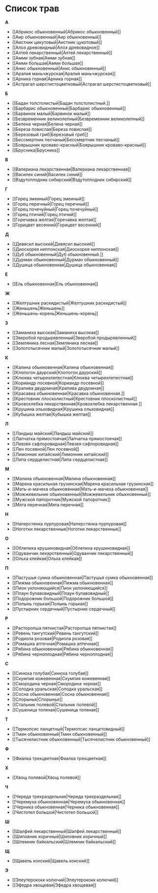 # Список трав

**А**
- [[Абрикос обыкновенный|Абрикос обыкновенный]]
- [[Аир обыкновенный|Аир обыкновенный]]
- [[Аистник цикутовый|Аистник цукотовый]]
- [[Алоэ древовидный|Алоэ древовидное]]
- [[Алтей лекарственный|Алтей лекарственный]]
- [[Амми зубная|Амми зубная]]
- [[Амми большая|Амми большая]]
- [[Анис обыкновенный|Анис обыкновенный]]
- [[Аралия маньчжурская|Аралия маньчжурская]]
- [[Арника горная|Арника горная]]
- [[Астрагал шерстистоцветковый|Астрагал шерстистоцветковый]]

**Б**
- [[Бадан толстолистый|Бадан толстолистный.]]
- [[Барбарис обыкновенный|Барбарис обыкновенный]]
- [[Барвинок малый|Барвинок малый]]
- [[Безвременник великолепный|Безвременник великолепный]]
- [[Белена черная|Белена черная]]
- [[Береза повислая|Береза повислая]]
- [[Березовый гриб|Березовый гриб]]
- [[Бессмертник песчаный|Бессмертник песчаный]]
- [[Боярышник кроваво-красный|Боярышник кроваво-красный]]
- [[Брусника|Брусника]]

**В**
- [[Валериана лекарственная|Валериана лекарственная]]
- [[Василек синий|Василек синий]]
- [[Вздутоплодник сибирский|Вздутоплодник сибирский]]

**Г**
- [[Горец змеиный|Горец змеиный]]
- [[Горец перечный|Горец перечный]]
- [[Горец почечуйный|Горец почечуйный]]
- [[Горец птичий|Горец птичий]]
- [[Горечавка желтая|Горечавка желтая]]
- [[Горицвет весенний|Горицвет весенний]]

**Д**
- [[Девясил высокий|Девясил высокий]]
- [[Диоскорея ниппонская|Диоскорея ниппонская]]
- [[Дуб обыкновенный|Дуб обыкновенный.]]
- [[Дурман обыкновенный|Дурман обыкновенный]]
- [[Душица обыкновенная|Душица обыкновенная]]

**Е**
- [[Ель обыкновенная|Ель обыкновенная]]

**Ж**
- [[Желтушник раскидистый|Желтушник раскидистый]]
- [[Женьшень|Женьшень]]
- [[Женьшень-корень|Женьшень-корень]]

**З**
- [[Заманиха высокая|Заманиха высокая]]
- [[Зверобой продырявленный|Зверобой продырявленный]]
- [[Земляника лесная|Земляника лесная]]
- [[Золототысячник малый|Золототысячник малый]]

**К**
- [[Калина обыкновенная|Калина обыкновенная]]
- [[Клопогон даурский|Клопогон даурский]]
- [[Клюква четырехлепестная|Клюква четырехлепестная]]
- [[Кориандр посевной|Кориандр посевной]]
- [[Крапива двудомная|Крапива двудомная]]
- [[Красавка обыкновенная|Красавка обыкновенная.]]
- [[Крестовник плосколистный|Крестовник плосколистный]]
- [[Кровохлебка лекарственная|Кровохлебка лекарственная.]]
- [[Крушина ольховидная|Крушина ольховидная]]
- [[Кубышка желтая|Кубышка желтая]]

**Л**
- [[Ландыш майский|Ландыш майский]]
- [[Лапчатка прямостоячая|Лапчатка прямостоячая]]
- [[Левзея сафлоровидная|Левзея сафлоровидная]]
- [[Лен посевной|Лен посевной]]
- [[Лимонник китайский|Лимонник китайский]]
- [[Липа сердцелистная|Липа сердцелистная]]

**М**
- [[Малина обыкновенная|Малина обыкновенная]]
- [[Марена красильная грузинская|Марена красильная грузинская]]
- [[Мать-и-мачеха обыкновенная|Мать-и-мачеха обыкновенная]]
- [[Можжевельник обыкновенный|Можжевельник обыкновенный]]
- [[Мужской папоротник|Мужской папоротник]]
- [[Мята перечная|Мята перечная]]

**Н**
- [[Наперстянка пурпуровая|Наперстянка пурпуровая]]
- [[Ноготки лекарственные|Ноготки лекарственные]]

**О**
- [[Облепиха крушиновидная|Облепиха крушиновидная]]
- [[Одуванчик лекарственный|Одуванчик лекарственный]]
- [[Ольха клейкая|Ольха клейкая]]

**П**
- [[Пастушья сумка обыкновенная|Пастушья сумка обыкновенная]]
- [[Пижма обыкновенная|Пижма обыкновенная]]
- [[Пион уклоняющийся|Пион уклоняющийся]]
- [[Плаун булавовидный|Плаун булавовидный]]
- [[Подорожник большой|Подорожник большой]]
- [[Полынь горькая|Полынь горькая]]
- [[Пустырник сердечный|Пустырник сердечный]]

**Р**
- [[Расторопша пятнистая|Расторопша пятнистая]]
- [[Ревень тангутский|Ревень тангутский]]
- [[Родиола розовая|Родиола розовая]]
- [[Ромашка аптечная|Ромашка аптечная]]
- [[Рябина обыкновенная|Рябина обыкновенная]]
- [[Рябина черноплодная|Рябина черноплодная]]

**С**
- [[Синюха голубая|Синюха голубая]]
- [[Скумпия кожевенная|Скумпия кожевенная]]
- [[Смородина черная|Смородина черная]]
- [[Солодка уральская|Солодка уральская]]
- [[Сосна обыкновенная|Сосна обыкновенная]]
- [[Спорынья|Спорынья]]
- [[Стальник полевой|Стальник полевой]]
- [[Сушеница топяная|Сушеница топяная]]

**Т**
- [[Термопсис ланцетный|Термопсис ланцетовидный]]
- [[Тмин обыкновенный|Тмин обыкновенный]]
- [[Тысячелистник обыкновенный|Тысячелистник обыкновенный]]

**Ф**
- [[Фиалка трехцветная|Фиалка трехцветная]]

**Х**
- [[Хвощ полевой|Хвощ полевой]]

**Ч**
- [[Череда трехраздельная|Череда трехраздельная]]
- [[Черемуха обыкновенная|Черемуха обыкновенная]]
- [[Черника обыкновенная|Черника обыкновенная]]
- [[Чистотел большой|Чистотел большой]]

**Ш**
- [[Шалфей лекарственный|Шалфей лекарственный]]
- [[Шиповник коричный|Шиповник коричный]]
- [[Шлемник байкальский|Шлемник байкальский]]

**Щ**
- [[Щавель конский|Щавель конский]]

**Э**
- [[Элеутерококк колючий|Элеутерококк колючий]]
- [[Эфедра хвощевая|Эфедра хвощевая]]
